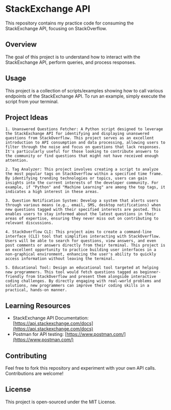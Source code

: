 # StackExchange API

This repository contains my practice code for consuming the StackExchange API, focusing on StackOverflow.

## Overview

The goal of this project is to understand how to interact with the StackExchange API, perform queries, and process responses.

## Usage

This project is a collection of scripts/examples showing how to call various endpoints of the StackExchange API. To run an example, simply execute the script from your terminal.

## Project Ideas 
    1. Unanswered Questions Fetcher: A Python script designed to leverage the StackExchange API for identifying and displaying unanswered questions from StackOverflow. This project serves as an excellent introduction to API consumption and data processing, allowing users to filter through the noise and focus on questions that lack responses. It's particularly useful for those looking to contribute answers to the community or find questions that might not have received enough attention.

    2. Tag Analyzer: This project involves creating a script to analyze the most popular tags on StackOverflow within a specified time frame. By identifying trending technologies or topics, users can gain insights into the current interests of the developer community. For example, if "Python" and "Machine Learning" are among the top tags, it indicates a high interest in these areas.

    3. Question Notification System: Develop a system that alerts users through various means (e.g., email, SMS, desktop notifications) when new questions tagged with their specified interests are posted. This enables users to stay informed about the latest questions in their areas of expertise, ensuring they never miss out on contributing to relevant discussions.

    4. StackOverflow CLI: This project aims to create a command-line interface (CLI) tool that simplifies interacting with StackOverflow. Users will be able to search for questions, view answers, and even post comments or answers directly from their terminal. This project is an excellent opportunity to practice building user interfaces in a non-graphical environment, enhancing the user's ability to quickly access information without leaving the terminal.

    5. Educational Tool: Design an educational tool targeted at helping new programmers. This tool would fetch questions tagged as beginner-friendly from StackOverflow and present them alongside interactive coding challenges. By directly engaging with real-world problems and solutions, new programmers can improve their coding skills in a practical, hands-on manner.

## Learning Resources

- StackExchange API Documentation: [https://api.stackexchange.com/docs](https://api.stackexchange.com/docs)
- Postman for API testing: [https://www.postman.com/](https://www.postman.com/)

## Contributing

Feel free to fork this repository and experiment with your own API calls. Contributions are welcome!

## License

This project is open-sourced under the MIT License.